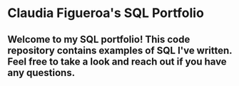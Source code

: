 # Claudia Figueroa's SQL Portfolio

## Welcome to my SQL portfolio! This code repository contains examples of SQL I've written. Feel free to take a look and reach out if you have any questions.

